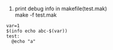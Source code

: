 1. print debug info in makefile(test.mak)  
make -f test.mak 
```
var=1  
$(info echo abc-$(var))  
test:  
  @echo "a"
```

